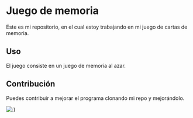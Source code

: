# Juego de memoria

Este es mi repositorio, en el cual estoy trabajando en mi juego de cartas de memoria.

## Uso

El juego consiste en un juego de memoria al azar.

## Contribución

Puedes contribuir a mejorar el programa clonando mi repo y mejorándolo.

![:)](https://pa1.aminoapps.com/6415/5dafe605d6ddba5ba828f2378c7b98fed8f5074a_hq.gif)
